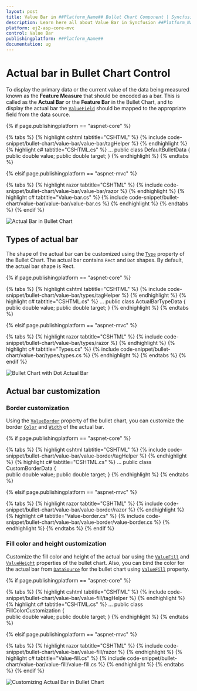 ```yaml
---
layout: post
title: Value Bar in ##Platform_Name## Bullet Chart Component | Syncfusion
description: Learn here all about Value Bar in Syncfusion ##Platform_Name## Bullet Chart component of Syncfusion Essential JS 2 and more.
platform: ej2-asp-core-mvc
control: Value Bar
publishingplatform: ##Platform_Name##
documentation: ug
---
```



# Actual bar in Bullet Chart Control

To display the primary data or the current value of the data being measured known as the **Feature Measure** that should be encoded as a bar. This is called as the **Actual Bar** or the **Feature Bar** in the Bullet Chart, and to display the actual bar the [`ValueField`](https://help.syncfusion.com/cr/aspnetcore-js2/syncfusion.ej2.charts.bulletchart.html#Syncfusion_EJ2_Charts_BulletChart_ValueField) should be mapped to the appropriate field from the data source.

{% if page.publishingplatform == "aspnet-core" %}

{% tabs %}
{% highlight cshtml tabtitle="CSHTML" %}
{% include code-snippet/bullet-chart/value-bar/value-bar/tagHelper %}
{% endhighlight %}
{% highlight c# tabtitle="CSHTML.cs" %}
...
public class DefaultBulletData
{           
    public double value;
    public double target;
}
{% endhighlight %}
{% endtabs %}

{% elsif page.publishingplatform == "aspnet-mvc" %}

{% tabs %}
{% highlight razor tabtitle="CSHTML" %}
{% include code-snippet/bullet-chart/value-bar/value-bar/razor %}
{% endhighlight %}
{% highlight c# tabtitle="Value-bar.cs" %}
{% include code-snippet/bullet-chart/value-bar/value-bar/value-bar.cs %}
{% endhighlight %}
{% endtabs %}
{% endif %}



![Actual Bar in Bullet Chart](images/blazor-bullet-chart-actual-bar.png)

## Types of actual bar

The shape of the actual bar can be customized using the [`Type`](https://help.syncfusion.com/cr/aspnetcore-js2/syncfusion.ej2.charts.bulletchart.html#Syncfusion_EJ2_Charts_BulletChart_Type) property of the Bullet Chart. The actual bar contains `Rect` and `Dot` shapes. By default, the actual bar shape is Rect.

{% if page.publishingplatform == "aspnet-core" %}

{% tabs %}
{% highlight cshtml tabtitle="CSHTML" %}
{% include code-snippet/bullet-chart/value-bar/types/tagHelper %}
{% endhighlight %}
{% highlight c# tabtitle="CSHTML.cs" %}
...
public class ActualBarTypeData
{           
    public double value;
    public double target;
}
{% endhighlight %}
{% endtabs %}

{% elsif page.publishingplatform == "aspnet-mvc" %}

{% tabs %}
{% highlight razor tabtitle="CSHTML" %}
{% include code-snippet/bullet-chart/value-bar/types/razor %}
{% endhighlight %}
{% highlight c# tabtitle="Types.cs" %}
{% include code-snippet/bullet-chart/value-bar/types/types.cs %}
{% endhighlight %}
{% endtabs %}
{% endif %}



![Bullet Chart with Dot Actual Bar](images/blazor-bullet-chart-dot-actual-bar.png)

## Actual bar customization

### Border customization

Using the [`ValueBorder`](https://help.syncfusion.com/cr/aspnetcore-js2/syncfusion.ej2.charts.bulletchart.html#Syncfusion_EJ2_Charts_BulletChart_ValueBorder) property of the bullet chart, you can customize the border [`Color`](https://help.syncfusion.com/cr/aspnetcore-js2/Syncfusion.EJ2.Charts.BulletChartBorder.html#Syncfusion_EJ2_Charts_BulletChartBorder_Color) and [`Width`](https://help.syncfusion.com/cr/aspnetcore-js2/Syncfusion.EJ2.Charts.BulletChartBorder.html#Syncfusion_EJ2_Charts_BulletChartBorder_Width) of the actual bar.

{% if page.publishingplatform == "aspnet-core" %}

{% tabs %}
{% highlight cshtml tabtitle="CSHTML" %}
{% include code-snippet/bullet-chart/value-bar/value-border/tagHelper %}
{% endhighlight %}
{% highlight c# tabtitle="CSHTML.cs" %}
...
public class CustomBorderData
{           
    public double value;
    public double target;
}
{% endhighlight %}
{% endtabs %}

{% elsif page.publishingplatform == "aspnet-mvc" %}

{% tabs %}
{% highlight razor tabtitle="CSHTML" %}
{% include code-snippet/bullet-chart/value-bar/value-border/razor %}
{% endhighlight %}
{% highlight c# tabtitle="Value-border.cs" %}
{% include code-snippet/bullet-chart/value-bar/value-border/value-border.cs %}
{% endhighlight %}
{% endtabs %}
{% endif %}



### Fill color and height customization

Customize the fill color and height of the actual bar using the [`ValueFill`](https://help.syncfusion.com/cr/aspnetcore-js2/syncfusion.ej2.charts.bulletchart.html#Syncfusion_EJ2_Charts_BulletChart_ValueFill) and [`ValueHeight`](https://help.syncfusion.com/cr/aspnetcore-js2/syncfusion.ej2.charts.bulletchart.html#Syncfusion_EJ2_Charts_BulletChart_ValueHeight) properties of the bullet chart. Also, you can bind the color for the actual bar from [`DataSource`](https://help.syncfusion.com/cr/aspnetcore-js2/syncfusion.ej2.charts.bulletchart.html#Syncfusion_EJ2_Charts_BulletChart_DataSource) for the bullet chart using [`ValueFill`](https://help.syncfusion.com/cr/aspnetcore-js2/syncfusion.ej2.charts.bulletchart.html#Syncfusion_EJ2_Charts_BulletChart_ValueFill) property.

{% if page.publishingplatform == "aspnet-core" %}

{% tabs %}
{% highlight cshtml tabtitle="CSHTML" %}
{% include code-snippet/bullet-chart/value-bar/value-fill/tagHelper %}
{% endhighlight %}
{% highlight c# tabtitle="CSHTML.cs" %}
...
public class FillColorCustomization
{           
    public double value;
    public double target;
}
{% endhighlight %}
{% endtabs %}

{% elsif page.publishingplatform == "aspnet-mvc" %}

{% tabs %}
{% highlight razor tabtitle="CSHTML" %}
{% include code-snippet/bullet-chart/value-bar/value-fill/razor %}
{% endhighlight %}
{% highlight c# tabtitle="Value-fill.cs" %}
{% include code-snippet/bullet-chart/value-bar/value-fill/value-fill.cs %}
{% endhighlight %}
{% endtabs %}
{% endif %}



![Customizing Actual Bar in Bullet Chart](images/blazor-bullet-chart-actual-bar-customization.png)